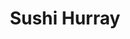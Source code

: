 ---
layout: place
title: "Sushi Hurray"
permalink: /oregon/west-linn/sushi-hurray.html
stateAbbr: OR
stateName: Oregon
cityName: West Linn
seo:
  name: "Sushi Hurray"
  type: Restaurant
  links: http://www.sushihurray.net/
description: "Sushi Hurray serves delicious sushi in West Linn, Oregon. Try fresh Japanese dishes for a great dining experience. "
place_id: ChIJacLu2LJ2lVQRuDa-LRaoL8o
photos:
  - name: >-
      places/ChIJacLu2LJ2lVQRuDa-LRaoL8o/photos/AeeoHcLcwt4Dqg4y3hrT7TKJDojdTB4r6PxjPZHw5sU-zCmBV1wfsHIeKy3vvGS0W_Iq5IqDYgnq7vlUC-h4bMYsIoUIUMkOpHZTsGrWzj2vYVHI4hyi0TJ5M9aNw6FdJ3937WMD_HP-AnOi0W9wUo8xwCMC5bMAs1KFqhS1RDxbYPhlYSz6YbmS58fj5WpnyLcbu3XC5PIPylKR6-vl7lShlQHITp3XHM_2944BMxOxTb-4yY5FexQwACbNloP6D5vDY25VUF1dHGpsWVQ2wm0qmG1_cDPMjhPOjGi-kX1FYdQdBw
    widthPx: 4032
    heightPx: 3024
    authorAttributions:
      - displayName: Sushi Hurray
        uri: https://maps.google.com/maps/contrib/111098723059116078034
        photoUri: >-
          https://lh3.googleusercontent.com/a/ACg8ocI_L1W0AF3kqlHXMJeXwOIbuJetzltqdgKvINtu-k22YT-WMw=s100-p-k-no-mo
    flagContentUri: >-
      https://www.google.com/local/imagery/report/?cb_client=maps_api_places.places_api&image_key=!1e10!2sAF1QipMnEOyc5pvGTaDqu-Q0pKBtKln9HaehKWXf7zGI&hl=en-US
    googleMapsUri: >-
      https://www.google.com/maps/place//data=!3m4!1e2!3m2!1sAF1QipMnEOyc5pvGTaDqu-Q0pKBtKln9HaehKWXf7zGI!2e10!4m2!3m1!1s0x549576b2d8eec269:0xca2fa8162dbe36b8
  - name: >-
      places/ChIJacLu2LJ2lVQRuDa-LRaoL8o/photos/AeeoHcL6sbjlToO06ZCNGfeSKXad-Ub3-_PHohg_heCi40ZTWFss3pUBTZx7OdMV24ai8UgQ8qnIjEHSw6_cJ3J9PDMO4Mvarp_j0WTwmmhypodwuIsQfOU3TtAs1Kl6p4h2sktrg-7Cw9rYV90HHIzM-1zy9EIie-YvZDb7PruBeuzi81Mwr2uk6Lv2qEbcBWMOLjAK1K4SLJDzgYC9nR-zK0WCcbuOUpfRK05JrGjxGplXM-TeE54gZQs4D9Y_jTpGN5c4YlAbTy5Zulz-ohmFtdcM--hCehCkDjEFFn2LhQg7qDmzWqlmzze1rZbVh-V7jYi8XTKyyiWbmgzKQ7bTaVpSQU62eWGjbj868VbdpJlrpqtDWscUDUM0ssSWTQanvIN-Gumj8Goi1rk8m0iZcAvlOMxSyAq1nohkdbNMctkvJH53
    widthPx: 4032
    heightPx: 3024
    authorAttributions:
      - displayName: Albie Outside
        uri: https://maps.google.com/maps/contrib/116437996958181197282
        photoUri: >-
          https://lh3.googleusercontent.com/a-/ALV-UjW5AHIO9gv837fx5z82BVYVe7weXT9kdMCIIJQkMcBpqtD2TxCliA=s100-p-k-no-mo
    flagContentUri: >-
      https://www.google.com/local/imagery/report/?cb_client=maps_api_places.places_api&image_key=!1e10!2sCIHM0ogKEICAgICH1aqviAE&hl=en-US
    googleMapsUri: >-
      https://www.google.com/maps/place//data=!3m4!1e2!3m2!1sCIHM0ogKEICAgICH1aqviAE!2e10!4m2!3m1!1s0x549576b2d8eec269:0xca2fa8162dbe36b8
  - name: >-
      places/ChIJacLu2LJ2lVQRuDa-LRaoL8o/photos/AeeoHcIHiukNEz8ZJEBWDQifmGgYiA7c3wUijfav8zb68hGD2VDaHfgWpyfgt7KWxtLP-VNFDSzwocD06P1KUstSflBEfKznkFBUVLsnZkxPF-fxmdUyE7nqutK1-TUEwg4I8s9eij1DAxhuvm5s6rhmTqFOaBV3c9uMTzFCxFcBXKAzr68gR4B_23Dw881UVcUTA7pDuO7PmScRQIYhGdJGj6nVWuXZc8NyYMgurYsTddRnZ2mMZzw4pmC6t6WGHnvzJHoDGl_JJWe-IkeD_FU0LUXoF1DC9SRXWTUbFLY_x8FL4GqNTtMNl_4I6_0Tahn1oD_-01PUUwhT-dPyBiLWQtQ3cudgr4X4w-oY-UCs_GZ8dptfHga_x5qst8FBl3O3Zl0Lj50iTxWs3ayvPtalEhprZxbgyCWunf01scrKEEz6dg
    widthPx: 3072
    heightPx: 4080
    authorAttributions:
      - displayName: Holly Bees
        uri: https://maps.google.com/maps/contrib/117522836514465202416
        photoUri: >-
          https://lh3.googleusercontent.com/a-/ALV-UjVHtQtfVpf-j9HlLGDj2yx8bT9JNu8DgmUEKCcs84Es1C4hyXl4vA=s100-p-k-no-mo
    flagContentUri: >-
      https://www.google.com/local/imagery/report/?cb_client=maps_api_places.places_api&image_key=!1e10!2sCIHM0ogKEICAgICekr7TPg&hl=en-US
    googleMapsUri: >-
      https://www.google.com/maps/place//data=!3m4!1e2!3m2!1sCIHM0ogKEICAgICekr7TPg!2e10!4m2!3m1!1s0x549576b2d8eec269:0xca2fa8162dbe36b8
  - name: >-
      places/ChIJacLu2LJ2lVQRuDa-LRaoL8o/photos/AeeoHcJI2CJpl5qNwzs3_43qmnS1q5KZuwRrxGyy1dpTTsRSLteaBBpSJfzNfhRiswyO8y1oZrh7kQ38tO8s7afNcwwIsWNXmJnXTDnk0N8wYUty8myQ0UDMjd-bkQafiWJvdEE1l7RuZ19wovRInSUj4r_6FfYtBgWl9j73n95JxVH-uru767uZ7ATE5X1kiyf2klmNxBhOZXxnP2mQDykJEpA0Fg66o3bZVMqHSejE3-DD9KmFVFwCySO21uejRQ3wS8n-7i31xUeYmrExtJn2imrUWSFta_PGy4lO94dSMAdRi_qIOrnuGdYuGe1iQh-ZjapaoRBcRsE2QkZt1rzRQhps7ZUlmCYhHmJ74YbGpRq-8m1ad08w0NaoH9HvCZ9Ku9Q3WilKV8UH_lQ3-TvBIPFljp2c7dYQtvnyQ0WF4Mwkpr0
    widthPx: 3024
    heightPx: 4032
    authorAttributions:
      - displayName: TKO PILOT
        uri: https://maps.google.com/maps/contrib/113637584880669900350
        photoUri: >-
          https://lh3.googleusercontent.com/a/ACg8ocJ-leJFedOCYNJFGPJO-LumG6zQJLoHllJDCtl2FDSu0oUzj4E=s100-p-k-no-mo
    flagContentUri: >-
      https://www.google.com/local/imagery/report/?cb_client=maps_api_places.places_api&image_key=!1e10!2sCIHM0ogKEICAgICDjcjEyQE&hl=en-US
    googleMapsUri: >-
      https://www.google.com/maps/place//data=!3m4!1e2!3m2!1sCIHM0ogKEICAgICDjcjEyQE!2e10!4m2!3m1!1s0x549576b2d8eec269:0xca2fa8162dbe36b8
  - name: >-
      places/ChIJacLu2LJ2lVQRuDa-LRaoL8o/photos/AeeoHcKFPrchmvdrpkAGcnYj_iqhUd4AlTeVRK4bDybzlkW494sorum1FXztzHMhkezyEyRwL4hlBt7cy6JIMyPGuB7QLzmx9YSHKIK_ize3ZL5gvposrBJcNKvJihH2VWKPRrdxzn-NR7jUC7Fyixn9yoGb3EnkSO1XY_ZFf5FP6NJoa3zWP5vGamhk0Xp5FsFFox0rZg8tlv_mkVXG49n-bF10yp0cs-G_aFoVBYU-qjac5dnsUcz93prOulLRjKT4LqYcJYpccFJS4CNXz67qhpa5V5d9I4F4_nXqVI8oT265RpZdRMi2njq3IRAm6Tju8Mu0Gql2PdLi8JJC1zVeXMtYzH7IwMNgFe6rgAH9JyAt0IfEL9ysgVnw_UhufCAZvbOUJ0FVfSBu9uX0SQFtmCeKV2icw37tY0nDcbVz7GV055Pz
    widthPx: 4000
    heightPx: 3000
    authorAttributions:
      - displayName: Dennis Gavin
        uri: https://maps.google.com/maps/contrib/110652059483472822649
        photoUri: >-
          https://lh3.googleusercontent.com/a-/ALV-UjW61ofbIp0t_tqkWe3hJ_n8lUatM8RjTz1GVUkdBpvKa1dsPYqQzA=s100-p-k-no-mo
    flagContentUri: >-
      https://www.google.com/local/imagery/report/?cb_client=maps_api_places.places_api&image_key=!1e10!2sCIHM0ogKEICAgIDbxcPE4wE&hl=en-US
    googleMapsUri: >-
      https://www.google.com/maps/place//data=!3m4!1e2!3m2!1sCIHM0ogKEICAgIDbxcPE4wE!2e10!4m2!3m1!1s0x549576b2d8eec269:0xca2fa8162dbe36b8
  - name: >-
      places/ChIJacLu2LJ2lVQRuDa-LRaoL8o/photos/AeeoHcJAX1Jk8Qh1pmvxCgIBemR4kmvptVxABOTO0ibic2bTFvW5-dRLrVaIg_BnSQVEnfPU6zfg8v4mODUhejQqFqh3GDU8i4hzDMc6Ei_LKfgAFZcsaudLz7KM9QJo_A8lolXDFrS_CuXNBHV925nc9Gh5akdyoDJHxEcI-yMLQYLwnoV9NY6E-GNojids-yXtjYQ76gBEKC3rL4jCERaIehKmGdqpeDgusv3Na7TkP44TGMvn7GGxzUHGMGGib8fxUqQDQ6fgUKUhm2DQ613G1H1ZLNtWoiWr1d9ikoTl6JBiUItLAAJFyXC3N_ZJHMfHCuiybvFhLzMxw2TpW5kPF7kHwv7UXfoHpaF7umsnllKad-cgcu01Dkj1SYUhux5mJPBuelzlX3I71v47stcQJDl1TCLOj7_-kh7XhDDVUp0WNQ
    widthPx: 4032
    heightPx: 3024
    authorAttributions:
      - displayName: Linda Rea-Smith
        uri: https://maps.google.com/maps/contrib/114908292649826241888
        photoUri: >-
          https://lh3.googleusercontent.com/a-/ALV-UjX0W0SneydX8vOcjAiMFA2krZXv9gjAgPHIKpLIw4MibpW0eA1A=s100-p-k-no-mo
    flagContentUri: >-
      https://www.google.com/local/imagery/report/?cb_client=maps_api_places.places_api&image_key=!1e10!2sCIHM0ogKEICAgICrqfmfHQ&hl=en-US
    googleMapsUri: >-
      https://www.google.com/maps/place//data=!3m4!1e2!3m2!1sCIHM0ogKEICAgICrqfmfHQ!2e10!4m2!3m1!1s0x549576b2d8eec269:0xca2fa8162dbe36b8
  - name: >-
      places/ChIJacLu2LJ2lVQRuDa-LRaoL8o/photos/AeeoHcIXgcEbNudwVv0pfwWs3ihEbH5WcothuUfyHDeWQ63A4FGcVf0Tmq6YIqR1OHBwOefaKLpNLVns2CJVR38aItM1X6sNI0A-lC1v7VKlfAJDAJlX3gACV3bASqgppUtkn3_s7VdXiT_nyNEZQJKX9aM7HYpC3Tn0ExDgQ8YZu1_kAex4xow5K7spA-ZI62W_ZrOhhYtlG03g93xEgya5iXQkJFmZPqEMn35GKcgYMRRacZFw_gMPdizdfVojaZ7_6jWFBL_18CeUNvq4zj4Fe6m6eHKPvTNHzUxRdYjLr0aBHfoMvB86gKC4ce09rwbaP9mXe5dbk5hzywSxhFnTRyaQssfJCGWyRJ5YuCj8LdpSs1gg1dVQvj2y4LGIzviNPB4hwO4kMzmsPgDqR-_cuhq22NUMILT-qASSSpBMj-ZIYg
    widthPx: 3024
    heightPx: 4032
    authorAttributions:
      - displayName: Yumake L
        uri: https://maps.google.com/maps/contrib/112809598656679076137
        photoUri: >-
          https://lh3.googleusercontent.com/a/ACg8ocLHJ0jGcniLE9O-9Js2VfisTwGm1zkp7Keq04McdzKoiFLJpQ=s100-p-k-no-mo
    flagContentUri: >-
      https://www.google.com/local/imagery/report/?cb_client=maps_api_places.places_api&image_key=!1e10!2sCIHM0ogKEICAgICBlfDQOA&hl=en-US
    googleMapsUri: >-
      https://www.google.com/maps/place//data=!3m4!1e2!3m2!1sCIHM0ogKEICAgICBlfDQOA!2e10!4m2!3m1!1s0x549576b2d8eec269:0xca2fa8162dbe36b8
  - name: >-
      places/ChIJacLu2LJ2lVQRuDa-LRaoL8o/photos/AeeoHcJswqEsu8R_I1is5-Z3yQ3ZaEtodxZ4d26zc7eXqOAs3wbrKosxRYG08bCg_pHyJrBbmdKxLOBj3yd2Mw3APjrpjapd4d8zZdvNy0PU6bQsEUw-NcCWngP2UBkokbZnwxQnhPByRnRxnC43O_xzRI6jKFkoHgCD3QHCNzWz2WIaZLoxUIMROoJxzElIX5nWqx-6mVYbF4GKvudhfLtl_U7RuhUx9hctHlfAJ8jRjmg9TIkml5NlFXHyscVuTU7Q5BAYyKstgcILcxyncW4dmweWB0UHnFCwy-Nca0xNp3Fgc3gAjWIMaRC5nKIVdeT_oqfEyeZ4NtQt4aM9i_oymSaXyukNoyW0PVakn5gKACkkCpnmNNSNFNU1O9GxX6UIEkoo5rox-o_lsV670bs5rDU0g3b5Jln-eMi54y_rb3Iyzw
    widthPx: 3840
    heightPx: 2160
    authorAttributions:
      - displayName: Jean Whitney
        uri: https://maps.google.com/maps/contrib/118224968689659280333
        photoUri: >-
          https://lh3.googleusercontent.com/a-/ALV-UjVPPzv7fa1nSST-QbNOf88J0dfTmT-6aFUqlALBBm5JQXyOfQNY=s100-p-k-no-mo
    flagContentUri: >-
      https://www.google.com/local/imagery/report/?cb_client=maps_api_places.places_api&image_key=!1e10!2sCIHM0ogKEICAgICWhLHnZQ&hl=en-US
    googleMapsUri: >-
      https://www.google.com/maps/place//data=!3m4!1e2!3m2!1sCIHM0ogKEICAgICWhLHnZQ!2e10!4m2!3m1!1s0x549576b2d8eec269:0xca2fa8162dbe36b8
  - name: >-
      places/ChIJacLu2LJ2lVQRuDa-LRaoL8o/photos/AeeoHcIDPIoNiAaDQHDI16CWeHMF3oOyJLruxFuDurE2xG7Or9wTc0WNML8HzONmBIbhDO-ntYvlt_dT1Hn2ndXgLtJSUCfNbY72D3PXJeF3uUc58TnZRSLkNotbPtA6THq_kE3OWxCS2vRhUXFqyCxdrH8G3KTf7uExTHymhbpM05paC-KFtbMro9QPfKYZQL58faJKi0e4LAgr56z2Xbh4uhuZhllxfuOyShgcNFudb61tWnbH2Nt2fAC0iiE3jcJdKMSuQxqvU6H-hF74U9bbqIc89DQDArkJumSdYnEvkgmeFf9pZMke8V2YI_1dxQqGHUOhrDfyrjKBZUTAWoAIvTvhz0P66naKuZARee9T_dkZg_YtgqvJ1UNw8u5g-UJhu96zN4Os1E6vO4wBFyNt4X9Tyg_LZdT8Ug77wzbAfLI2Zg
    widthPx: 4032
    heightPx: 3024
    authorAttributions:
      - displayName: Randy Miller
        uri: https://maps.google.com/maps/contrib/106239764743207607139
        photoUri: >-
          https://lh3.googleusercontent.com/a-/ALV-UjUUUMoDA4pMF4-rtGrcarP436rrGy785AS2GnP4vsqCA0Pld0owBA=s100-p-k-no-mo
    flagContentUri: >-
      https://www.google.com/local/imagery/report/?cb_client=maps_api_places.places_api&image_key=!1e10!2sCIHM0ogKEICAgIDE5P6LQg&hl=en-US
    googleMapsUri: >-
      https://www.google.com/maps/place//data=!3m4!1e2!3m2!1sCIHM0ogKEICAgIDE5P6LQg!2e10!4m2!3m1!1s0x549576b2d8eec269:0xca2fa8162dbe36b8
  - name: >-
      places/ChIJacLu2LJ2lVQRuDa-LRaoL8o/photos/AeeoHcJ3eY9N0AkKa0CZByxy8rokKuE13Yu2627zgtIeKSjaz7S8PUfW-xcURAVOIFYCP8tomOx7wXJdR-AgZrts6z6EUgaP965Hjm7JM95sVC1c3mtGUk8aDzD6GUWKbv2YDMMTYA02CvISsioifvWh7L70iRAFfDmzNx-_-B4vlTQJV4RIXHfDFsd8QLydZKkAMvChDkMz6t5VoM3rbgid041HAA_cb6ijkZ7SSdSLYFYqQMnh4hLGrOt4-fVtj5xot98JY4YRmVGoAAp8lAp0SiSgXgJ144X5SWWfB6U08SCPuYYWYLIyvdSwPfW5W_A5YvV-L7MOse7hRBoqNcU1VN-saqVxeUF6TQp4MVhD0aVll4OrlqF_YCY76Nd_OzISSbYucU779ZDM-pBMOMTmdjhN2DC1JNg3ZspIdaAC6w8tjA
    widthPx: 3024
    heightPx: 4032
    authorAttributions:
      - displayName: Albie Outside
        uri: https://maps.google.com/maps/contrib/116437996958181197282
        photoUri: >-
          https://lh3.googleusercontent.com/a-/ALV-UjW5AHIO9gv837fx5z82BVYVe7weXT9kdMCIIJQkMcBpqtD2TxCliA=s100-p-k-no-mo
    flagContentUri: >-
      https://www.google.com/local/imagery/report/?cb_client=maps_api_places.places_api&image_key=!1e10!2sCIHM0ogKEICAgICH1aqvKA&hl=en-US
    googleMapsUri: >-
      https://www.google.com/maps/place//data=!3m4!1e2!3m2!1sCIHM0ogKEICAgICH1aqvKA!2e10!4m2!3m1!1s0x549576b2d8eec269:0xca2fa8162dbe36b8
address: 21900 Willamette Dr, West Linn, OR 97068, USA
street: 21900 Willamette Dr
city: West Linn
state: OR
zip: '97068'
country: USA
neighborhood: Bolton
latitude: '45.367057'
longitude: '-122.613452'
accessibility_options:
  wheelchairAccessibleParking: true
  wheelchairAccessibleEntrance: true
  wheelchairAccessibleRestroom: true
  wheelchairAccessibleSeating: true
business_status: OPERATIONAL
name: Sushi Hurray
google_maps_links:
  directionsUri: >-
    https://www.google.com/maps/dir//''/data=!4m7!4m6!1m1!4e2!1m2!1m1!1s0x549576b2d8eec269:0xca2fa8162dbe36b8!3e0
  placeUri: https://maps.google.com/?cid=14569048132777031352
  writeAReviewUri: >-
    https://www.google.com/maps/place//data=!4m3!3m2!1s0x549576b2d8eec269:0xca2fa8162dbe36b8!12e1
  reviewsUri: >-
    https://www.google.com/maps/place//data=!4m4!3m3!1s0x549576b2d8eec269:0xca2fa8162dbe36b8!9m1!1b1
  photosUri: >-
    https://www.google.com/maps/place//data=!4m3!3m2!1s0x549576b2d8eec269:0xca2fa8162dbe36b8!10e5
primary_type: Sushi Restaurant
opening_hours:
  regular: null
  current: null
secondary_opening_hours:
  regular:
    weekdayDescriptions: null
    type: null
  current:
    weekdayDescriptions: null
    type: null
phone: (503) 305-7876
price_level: PRICE_LEVEL_INEXPENSIVE
price_range: $10 &ndash; $20
rating: '4.5'
rating_count: 535
website: http://www.sushihurray.net/
reviews: null
parking_options: null
payment_options: null
allow_dogs: null
curbside_pickup: null
delivery: null
dine_in: null
good_for_children: null
good_for_groups: null
good_for_sports: null
live_music: null
menu_for_children: null
outdoor_seating: null
reservable: null
restroom: null
serves_beer: null
serves_breakfast: null
serves_brunch: null
serves_cocktails: null
serves_coffee: null
serves_dinner: null
serves_dessert: null
serves_lunch: null
serves_vegetarian_food: null
serves_wine: null
takeout: null
summary: null

---